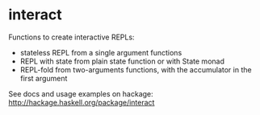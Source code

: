 # interact

Functions to create interactive REPLs:
- stateless REPL from a single argument functions
- REPL with state from plain state function or with State monad
- REPL-fold from two-arguments functions, with the accumulator in the first argument

See docs and usage examples on hackage: http://hackage.haskell.org/package/interact
